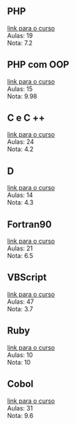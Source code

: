 ## PHP
[link para o curso](https://www.youtube.com/watch?v=F7KzJ7e6EAc&list=PLHz_AreHm4dm4beCCCmW4xwpmLf6EHY9k&index=1)  
Aulas: 19  
Nota: 7.2

## PHP com OOP
[link para o curso](https://www.youtube.com/watch?v=jFI-qqitzwk&list=PLHz_AreHm4dmGuLII3tsvryMMD7VgcT7x&index=1)  
Aulas: 15  
Nota: 9.98

## C e C ++
[link para o curso](https://www.youtube.com/watch?v=mO4KHJUa-04&list=PLGgRtySq3SDMLV8ee7p-rA9y032AU3zT8&index=1)  
Aulas: 24  
Nota: 4.2

## D
[link para o curso](https://www.youtube.com/watch?v=uyDsZLPggrw&list=PLC4Q40lTZ5st38ikRV5szGkx3fZXYchOz)  
Aulas: 14  
Nota: 4.3

## Fortran90
[link para o curso](https://www.youtube.com/watch?v=oV4P9rOQSNQ&list=PLg7DKrtlTwPCOS10mSuIG04zUrCCmlpXO&index=1)  
Aulas: 21  
Nota: 6.5

## VBScript
[link para o curso](https://www.youtube.com/watch?v=BS2aEG4xvZA&list=PL54oh7gpQYCZqx2rXjloT8B7KdzVeBuqC&index=1)  
Aulas: 47  
Nota: 3.7

## Ruby
[link para o curso](https://www.youtube.com/watch?v=2js9Q_BMD-8&list=PLdDT8if5attEOcQGPHLNIfnSFiJHhGDOZ&index=1)  
Aulas: 10  
Nota: 10

## Cobol
[link para o curso](https://www.youtube.com/watch?v=uhNlWv7uOdg&list=PLVzwufPir355nStjiLrg1WKBNyV-zdLzx&index=1)  
Aulas: 31  
Nota: 9.6
